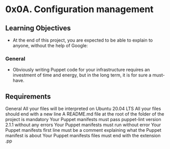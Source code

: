 # 0x0A. Configuration management

## Learning Objectives

* At the end of this project, you are expected to be able to explain to anyone, without the help of Google:

### General

* Obviously writing Puppet code for your infrastructure requires an investment of time and energy, but in the long term, it is for sure a must-have.

## Requirements

General
All your files will be interpreted on Ubuntu 20.04 LTS
All your files should end with a new line
A README.md file at the root of the folder of the project is mandatory
Your Puppet manifests must pass puppet-lint version 2.1.1 without any errors
Your Puppet manifests must run without error
Your Puppet manifests first line must be a comment explaining what the Puppet manifest is about
Your Puppet manifests files must end with the extension .pp
